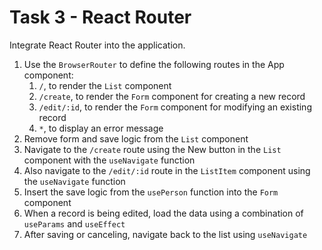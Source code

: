 # Task 3 - React Router

Integrate React Router into the application.

1. Use the `BrowserRouter` to define the following routes in the App component:
   1. `/`, to render the `List` component
   2. `/create`, to render the `Form` component for creating a new record
   3. `/edit/:id`, to render the `Form` component for modifying an existing record
   4. `*`, to display an error message
2. Remove form and save logic from the `List` component
3. Navigate to the `/create` route using the New button in the `List` component with the `useNavigate` function
4. Also navigate to the `/edit/:id` route in the `ListItem` component using the `useNavigate` function
5. Insert the save logic from the `usePerson` function into the `Form` component
6. When a record is being edited, load the data using a combination of `useParams` and `useEffect`
7. After saving or canceling, navigate back to the list using `useNavigate`
